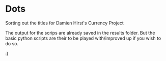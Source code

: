 # Dots
Sorting out the titles for Damien Hirst's Currency Project

The output for the scrips are already saved in the results folder. But the basic python scripts are their to be played with/improved up if you wish to do so. 

:)
